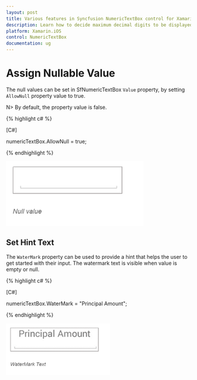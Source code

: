 ```yaml
---
layout: post
title: Various features in Syncfusion NumericTextBox control for Xamarin.iOS
description: Learn how to decide maximum decimal digits to be displayed and nullable value support in NumericTextBox.
platform: Xamarin.iOS
control: NumericTextBox
documentation: ug
---
```

# Assign Nullable Value

The null values can be set in SfNumericTextBox `Value` property, by setting `AllowNull` property value to true.

N> By default, the property value is false.

{% highlight c# %}

[C#]

numericTextBox.AllowNull = true;

{% endhighlight %}


![Display the NumericTextBox with AllowNull](images/AllowNull.png)

## Set Hint Text

The `WaterMark` property can be used to provide a hint that helps the user to get started with their input. The watermark text is visible when value is empty or null.

{% highlight c# %}

[C#]
	
numericTextBox.WaterMark = "Principal Amount";
	 
{% endhighlight %}
	
![Display the NumericTextBox with WaterMark](images/WaterMark.png)